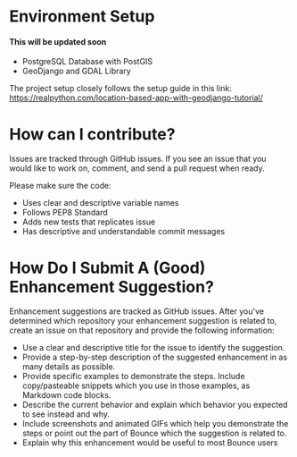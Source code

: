 

# Environment Setup
#### This will be updated soon
* PostgreSQL Database with PostGIS
* GeoDjango and GDAL Library

The project setup closely follows the setup guide in this link: https://realpython.com/location-based-app-with-geodjango-tutorial/

# How can I contribute?
Issues are tracked through GitHub issues. If you see an issue that you would like to work on, comment, and send a pull request when ready.

 Please make sure the code:

*   Uses clear and descriptive variable names
*   Follows PEP8 Standard
*   Adds new tests that replicates issue
*   Has descriptive and understandable commit messages


# How Do I Submit A (Good) Enhancement Suggestion?
Enhancement suggestions are tracked as GitHub issues. After you've determined which repository your enhancement suggestion is related to, create an issue on that repository and provide the following information:

* Use a clear and descriptive title for the issue to identify the suggestion.
* Provide a step-by-step description of the suggested enhancement in as many details as possible.
* Provide specific examples to demonstrate the steps. Include copy/pasteable snippets which you use in those examples, as Markdown code blocks.
* Describe the current behavior and explain which behavior you expected to see instead and why.
* Include screenshots and animated GIFs which help you demonstrate the steps or point out the part of Bounce which the suggestion is related to. 
* Explain why this enhancement would be useful to most Bounce users 
